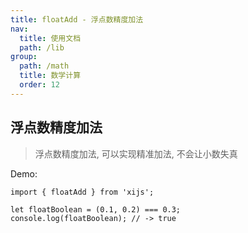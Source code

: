 ```yaml
---
title: floatAdd - 浮点数精度加法
nav:
  title: 使用文档
  path: /lib
group:
  path: /math
  title: 数学计算
  order: 12
---
```


## 浮点数精度加法

> 浮点数精度加法, 可以实现精准加法, 不会让小数失真

Demo:

```tsx | pure
import { floatAdd } from 'xijs';

let floatBoolean = (0.1, 0.2) === 0.3;
console.log(floatBoolean); // -> true
```
